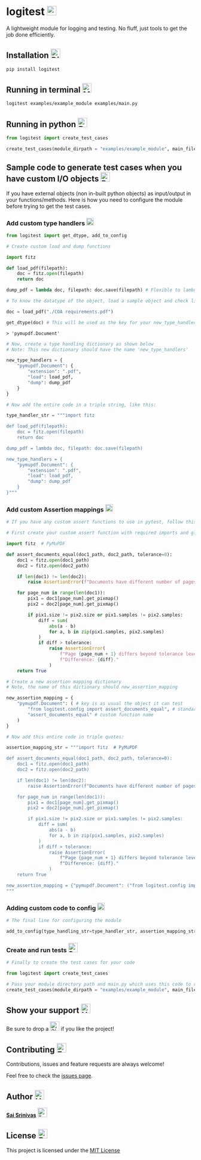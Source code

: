 # logitest <img src="https://raw.githubusercontent.com/Tarikul-Islam-Anik/Animated-Fluent-Emojis/master/Emojis/Animals/Panda.png" alt="Panda" width="25" height="25" />
A lightweight module for logging and testing. No fluff, just tools to get the job done efficiently.

## Installation <img src="https://raw.githubusercontent.com/Tarikul-Islam-Anik/Animated-Fluent-Emojis/master/Emojis/Symbols/Diamond%20with%20a%20Dot.png" alt="Diamond with a Dot" width="25" height="25" />
```bash
pip install logitest
```

## Running in terminal <img src="https://raw.githubusercontent.com/Tarikul-Islam-Anik/Animated-Fluent-Emojis/master/Emojis/People/Man%20Running.png" alt="Man Running" width="25" height="25" />
```bash
logitest examples/example_module examples/main.py
```

## Running in python <img src="https://raw.githubusercontent.com/Tarikul-Islam-Anik/Animated-Fluent-Emojis/master/Emojis/People/Person%20Running.png" alt="Person Running" width="25" height="25" />
```py
from logitest import create_test_cases

create_test_cases(module_dirpath = "examples/example_module", main_filepath="examples/main.py")
```

## Sample code to generate test cases when you have custom I/O objects <img src="https://raw.githubusercontent.com/Tarikul-Islam-Anik/Animated-Fluent-Emojis/master/Emojis/People/Person%20Swimming.png" alt="Person Swimming" width="25" height="25" />

If you have external objects (non in-built python objects) as input/output in your functions/methods. Here is how you need to configure the module before trying to get the test cases.

### Add custom type handlers <img src="https://raw.githubusercontent.com/Tarikul-Islam-Anik/Animated-Fluent-Emojis/master/Emojis/Symbols/Check%20Mark%20Button.png" alt="Check Mark Button" width="20" height="20" />

```py
from logitest import get_dtype, add_to_config
```

```py
# Create custom load and dump functions

import fitz

def load_pdf(filepath):
    doc = fitz.open(filepath)
    return doc

dump_pdf = lambda doc, filepath: doc.save(filepath) # Flexible to lambda functions as well
```

```py
# To know the datatype of the object, load a sample object and check like this:

doc = load_pdf("./COA requirements.pdf")

get_dtype(doc) # This will be used as the key for your new_type_handlers dictionary
```
    > 'pymupdf.Document'

```py
# Now, create a type handling dictionary as shown below
# Note: This new dictionary should have the name 'new_type_handlers'

new_type_handlers = {
    "pymupdf.Document": {
        "extension": ".pdf", 
        "load": load_pdf, 
        "dump": dump_pdf
    }
}
```

```py
# Now add the entire code in a triple string, like this:

type_handler_str = """import fitz

def load_pdf(filepath):
    doc = fitz.open(filepath)
    return doc

dump_pdf = lambda doc, filepath: doc.save(filepath)

new_type_handlers = {
    "pymupdf.Document": {
        "extension": ".pdf", 
        "load": load_pdf, 
        "dump": dump_pdf
    }
}"""
```

### Add custom Assertion mappings <img src="https://raw.githubusercontent.com/Tarikul-Islam-Anik/Animated-Fluent-Emojis/master/Emojis/Symbols/Check%20Mark%20Button.png" alt="Check Mark Button" width="20" height="20" />

```py
# If you have any custom assert functions to use in pytest, follow this process:

# First create your custom assert function with required imports and global variables

import fitz  # PyMuPDF

def assert_documents_equal(doc1_path, doc2_path, tolerance=0):
    doc1 = fitz.open(doc1_path)
    doc2 = fitz.open(doc2_path)

    if len(doc1) != len(doc2):
        raise AssertionError(f"Documents have different number of pages: {len(doc1)} != {len(doc2)}")

    for page_num in range(len(doc1)):
        pix1 = doc1[page_num].get_pixmap()
        pix2 = doc2[page_num].get_pixmap()

        if pix1.size != pix2.size or pix1.samples != pix2.samples:
            diff = sum(
                abs(a - b)
                for a, b in zip(pix1.samples, pix2.samples)
            )
            if diff > tolerance:
                raise AssertionError(
                    f"Page {page_num + 1} differs beyond tolerance level {tolerance}. "
                    f"Difference: {diff}."
                )
    return True
```

```py
# Create a new assertion mapping dictionary
# Note, the name of this dictionary should new_assertion_mapping

new_assertion_mapping = {
    "pymupdf.Document": ( # key is as usual the object it can test
        "from logitest.config import assert_documents_equal", # standard import statement to import the custom function; as this functions goes to config
        "assert_documents_equal" # custom function name
    )
}
```

```py
# Now add this entire code in triple quotes:

assertion_mapping_str = """import fitz  # PyMuPDF

def assert_documents_equal(doc1_path, doc2_path, tolerance=0):
    doc1 = fitz.open(doc1_path)
    doc2 = fitz.open(doc2_path)

    if len(doc1) != len(doc2):
        raise AssertionError(f"Documents have different number of pages: {len(doc1)} != {len(doc2)}")

    for page_num in range(len(doc1)):
        pix1 = doc1[page_num].get_pixmap()
        pix2 = doc2[page_num].get_pixmap()

        if pix1.size != pix2.size or pix1.samples != pix2.samples:
            diff = sum(
                abs(a - b)
                for a, b in zip(pix1.samples, pix2.samples)
            )
            if diff > tolerance:
                raise AssertionError(
                    f"Page {page_num + 1} differs beyond tolerance level {tolerance}. "
                    f"Difference: {diff}."
                )
    return True

new_assertion_mapping = {"pymupdf.Document": ("from logitest.config import assert_documents_equal", "assert_documents_equal")}
"""
```

### Adding custom code to config <img src="https://raw.githubusercontent.com/Tarikul-Islam-Anik/Animated-Fluent-Emojis/master/Emojis/Symbols/Check%20Mark%20Button.png" alt="Check Mark Button" width="20" height="20" />

```py
# The final line for configuring the module

add_to_config(type_handling_str=type_handler_str, assertion_mapping_str=assertion_mapping_str)
```

### Create and run tests <img src="https://raw.githubusercontent.com/Tarikul-Islam-Anik/Animated-Fluent-Emojis/master/Emojis/People/Person%20Surfing.png" alt="Person Surfing" width="25" height="25" />
```py
# Finally to create the test cases for your code

from logitest import create_test_cases

# Pass your module directory path and main.py which uses this code to run your module pipeline
create_test_cases(module_dirpath = "examples/example_module", main_filepath="examples/main.py")
```

## Show your support <img src="https://raw.githubusercontent.com/Tarikul-Islam-Anik/Animated-Fluent-Emojis/master/Emojis/Hand%20gestures/Heart%20Hands%20Medium-Light%20Skin%20Tone.png" alt="Heart Hands Medium-Light Skin Tone" width="25" height="25" />

Be sure to drop a <img src="https://raw.githubusercontent.com/Tarikul-Islam-Anik/Animated-Fluent-Emojis/master/Emojis/Travel%20and%20places/Glowing%20Star.png" alt="Glowing Star" width="25" height="25" /> if you like the project!

## Contributing <img src="https://raw.githubusercontent.com/Tarikul-Islam-Anik/Animated-Fluent-Emojis/master/Emojis/Hand%20gestures/Folded%20Hands%20Light%20Skin%20Tone.png" alt="Folded Hands Light Skin Tone" width="25" height="25" />

Contributions, issues and feature requests are always welcome!

Feel free to check the [issues page](https://github.com/saisrinivas-samoju/logitest/issues).

## Author <img src="https://raw.githubusercontent.com/Tarikul-Islam-Anik/Animated-Fluent-Emojis/master/Emojis/Smilies/Hugging%20Face.png" alt="Hugging Face" width="25" height="25" />

**[Sai Srinivas](https://linkedin.com/in/sai-srinivas-samoju)** <img src="https://raw.githubusercontent.com/Tarikul-Islam-Anik/Animated-Fluent-Emojis/master/Emojis/People%20with%20professions/Technologist%20Light%20Skin%20Tone.png" alt="Technologist Light Skin Tone" width="25" height="25" />

## License <img src="https://raw.githubusercontent.com/Tarikul-Islam-Anik/Animated-Fluent-Emojis/master/Emojis/Objects/Page%20with%20Curl.png" alt="Page with Curl" width="25" height="25" />

This project is licensed under the [MIT License](https://github.com/saisrinivas-samoju/langchain_training/blob/main/LICENSE)

<!-- https://animated-fluent-emoji.vercel.app/ -->